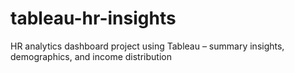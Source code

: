 # tableau-hr-insights
HR analytics dashboard project using Tableau – summary insights, demographics, and income distribution
